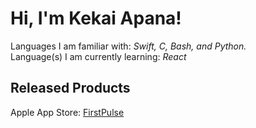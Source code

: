 # Hi, I'm Kekai Apana!

Languages I am familiar with: *Swift, C, Bash, and Python.*  
Language(s) I am currently learning: *React*

## Released Products

Apple App Store: [FirstPulse](https://sites.google.com/view/firstpulseapp/firstpulse)
